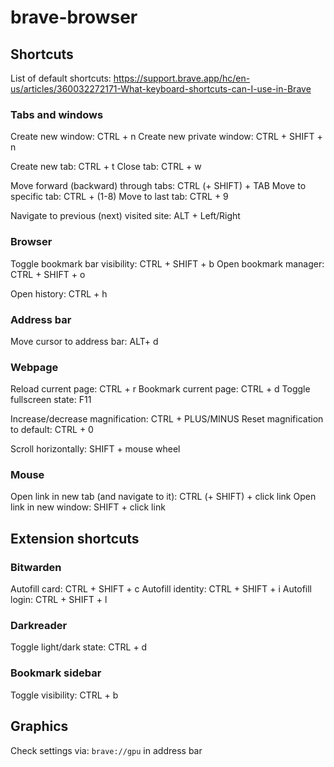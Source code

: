 # brave-browser


## Shortcuts
List of default shortcuts:
https://support.brave.app/hc/en-us/articles/360032272171-What-keyboard-shortcuts-can-I-use-in-Brave

### Tabs and windows
Create new window:  CTRL + n
Create new private window:  CTRL + SHIFT + n

Create new tab:  CTRL + t
Close tab:  CTRL + w

Move forward (backward) through tabs:  CTRL (+ SHIFT) + TAB
Move to specific tab:  CTRL + (1-8)
Move to last tab:  CTRL + 9

Navigate to previous (next) visited site:  ALT + Left/Right


### Browser

Toggle bookmark bar visibility:  CTRL + SHIFT + b
Open bookmark manager:  CTRL + SHIFT + o

Open history:  CTRL + h


### Address bar

Move cursor to address bar:  ALT+ d


### Webpage

Reload current page:  CTRL + r
Bookmark current page:  CTRL + d
Toggle fullscreen state:  F11

Increase/decrease magnification:  CTRL + PLUS/MINUS
Reset magnification to default:  CTRL + 0

Scroll horizontally:  SHIFT + mouse wheel


### Mouse

Open link in new tab (and navigate to it):  CTRL (+ SHIFT) + click link
Open link in new window:  SHIFT + click link




## Extension shortcuts


### Bitwarden

Autofill card:  CTRL + SHIFT + c
Autofill identity:  CTRL + SHIFT + i
Autofill login:  CTRL + SHIFT + l



### Darkreader

Toggle light/dark state:  CTRL + d


### Bookmark sidebar

Toggle visibility:  CTRL + b


## Graphics

Check settings via:  `brave://gpu` in address bar

